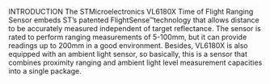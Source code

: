 INTRODUCTION
The STMicroelectronics VL6180X Time of Flight Ranging Sensor embeds ST’s patented FlightSense™technology that allows distance to be accurately measured independent of target reflectance. The sensor is rated to perform ranging measurements of 5-100mm, but it can provide readings up to 200mm in a good environment. Besides, VL6180X is also equipped with an ambient light sensor, so basically, this is a sensor that combines proximity ranging and ambient light level measurement capacities into a single package.

